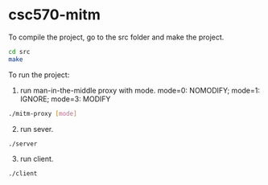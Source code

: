 # csc570-mitm

To compile the project, go to the src folder and make the project.

```bash
cd src
make
```

To run the project:
1. run man-in-the-middle proxy with mode. mode=0: NOMODIFY; mode=1: IGNORE; mode=3: MODIFY

```bash
./mitm-proxy [mode]
```
2. run sever.
```bash
./server
```
3. run client.
```bash
./client
```

